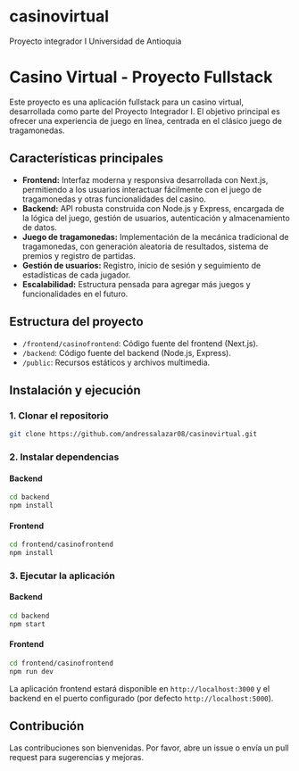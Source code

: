 # casinovirtual

Proyecto integrador I
Universidad de Antioquia
# Casino Virtual - Proyecto Fullstack

Este proyecto es una aplicación fullstack para un casino virtual, desarrollada como parte del Proyecto Integrador I. El objetivo principal es ofrecer una experiencia de juego en línea, centrada en el clásico juego de tragamonedas.

## Características principales

- **Frontend:** Interfaz moderna y responsiva desarrollada con Next.js, permitiendo a los usuarios interactuar fácilmente con el juego de tragamonedas y otras funcionalidades del casino.
- **Backend:** API robusta construida con Node.js y Express, encargada de la lógica del juego, gestión de usuarios, autenticación y almacenamiento de datos.
- **Juego de tragamonedas:** Implementación de la mecánica tradicional de tragamonedas, con generación aleatoria de resultados, sistema de premios y registro de partidas.
- **Gestión de usuarios:** Registro, inicio de sesión y seguimiento de estadísticas de cada jugador.
- **Escalabilidad:** Estructura pensada para agregar más juegos y funcionalidades en el futuro.

## Estructura del proyecto

- `/frontend/casinofrontend`: Código fuente del frontend (Next.js).
- `/backend`: Código fuente del backend (Node.js, Express).
- `/public`: Recursos estáticos y archivos multimedia.

## Instalación y ejecución

### 1. Clonar el repositorio

```bash
git clone https://github.com/andressalazar08/casinovirtual.git
```

### 2. Instalar dependencias

#### Backend

```bash
cd backend
npm install
```

#### Frontend

```bash
cd frontend/casinofrontend
npm install
```

### 3. Ejecutar la aplicación

#### Backend

```bash
cd backend
npm start
```

#### Frontend

```bash
cd frontend/casinofrontend
npm run dev
```

La aplicación frontend estará disponible en `http://localhost:3000` y el backend en el puerto configurado (por defecto `http://localhost:5000`).

## Contribución

Las contribuciones son bienvenidas. Por favor, abre un issue o envía un pull request para sugerencias y mejoras.
